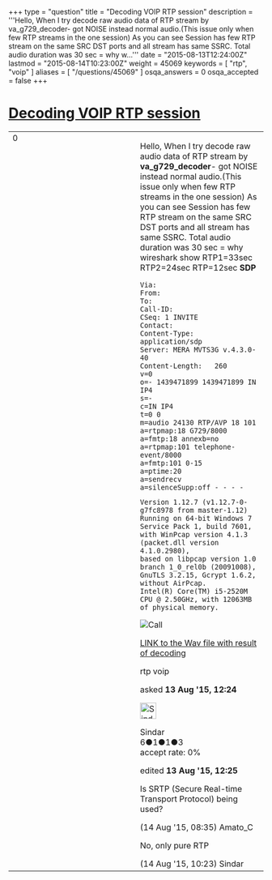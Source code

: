 +++
type = "question"
title = "Decoding VOIP RTP session"
description = '''Hello, When I try decode raw audio data of RTP stream by va_g729_decoder- got NOISE instead normal audio.(This issue only when few RTP streams in the one session) As you can see Session has few RTP stream on the same SRC DST ports and all stream has same SSRC. Total audio duration was 30 sec = why w...'''
date = "2015-08-13T12:24:00Z"
lastmod = "2015-08-14T10:23:00Z"
weight = 45069
keywords = [ "rtp", "voip" ]
aliases = [ "/questions/45069" ]
osqa_answers = 0
osqa_accepted = false
+++

<div class="headNormal">

# [Decoding VOIP RTP session](/questions/45069/decoding-voip-rtp-session)

</div>

<div id="main-body">

<div id="askform">

<table id="question-table" style="width:100%;"><colgroup><col style="width: 50%" /><col style="width: 50%" /></colgroup><tbody><tr class="odd"><td style="width: 30px; vertical-align: top"><div class="vote-buttons"><span id="post-45069-upvote" class="ajax-command post-vote up" rel="nofollow" title="I like this post (click again to cancel)"> </span><div id="post-45069-score" class="post-score" title="current number of votes">0</div><span id="post-45069-downvote" class="ajax-command post-vote down" rel="nofollow" title="I dont like this post (click again to cancel)"> </span> <span id="favorite-mark" class="ajax-command favorite-mark" rel="nofollow" title="mark/unmark this question as favorite (click again to cancel)"> </span><div id="favorite-count" class="favorite-count"></div></div></td><td><div id="item-right"><div class="question-body"><p>Hello, When I try decode raw audio data of RTP stream by <strong>va_g729_decoder</strong>- got NOISE instead normal audio.(This issue only when few RTP streams in the one session) As you can see Session has few RTP stream on the same SRC DST ports and all stream has same SSRC. Total audio duration was 30 sec = why wireshark show RTP1=33sec RTP2=24sec RTP=12sec <strong>SDP</strong></p><pre><code>Via: 
From: 
To: 
Call-ID: 
CSeq: 1 INVITE
Contact: 
Content-Type: application/sdp
Server: MERA MVTS3G v.4.3.0-40
Content-Length:   260
v=0
o=- 1439471899 1439471899 IN IP4 
s=-
c=IN IP4 
t=0 0
m=audio 24130 RTP/AVP 18 101
a=rtpmap:18 G729/8000
a=fmtp:18 annexb=no
a=rtpmap:101 telephone-event/8000
a=fmtp:101 0-15
a=ptime:20
a=sendrecv
a=silenceSupp:off - - - -</code></pre><pre><code>Version 1.12.7 (v1.12.7-0-g7fc8978 from master-1.12)
Running on 64-bit Windows 7 Service Pack 1, build 7601,
with WinPcap version 4.1.3 (packet.dll version 4.1.0.2980),
based on libpcap version 1.0 branch 1_0_rel0b (20091008),
GnuTLS 3.2.15, Gcrypt 1.6.2, without AirPcap.
Intel(R) Core(TM) i5-2520M CPU @ 2.50GHz, with 12063MB of physical memory.</code></pre><p><img src="https://www.cubbyusercontent.com/pl/call.png/_c9fd34598d1d47efb6727d621156f433" alt="Call" /></p><p><a href="https://www.cubbyusercontent.com/pl/call.wav/_d271e9ec315f4eb6946fc50ed72a720d">LINK to the Wav file with result of decoding</a></p></div><div id="question-tags" class="tags-container tags"><span class="post-tag tag-link-rtp" rel="tag" title="see questions tagged &#39;rtp&#39;">rtp</span> <span class="post-tag tag-link-voip" rel="tag" title="see questions tagged &#39;voip&#39;">voip</span></div><div id="question-controls" class="post-controls"></div><div class="post-update-info-container"><div class="post-update-info post-update-info-user"><p>asked <strong>13 Aug '15, 12:24</strong></p><img src="https://secure.gravatar.com/avatar/0319823751d2656828f8f21f22b90b05?s=32&amp;d=identicon&amp;r=g" class="gravatar" width="32" height="32" alt="Sindar&#39;s gravatar image" /><p><span>Sindar</span><br />
<span class="score" title="6 reputation points">6</span><span title="1 badges"><span class="badge1">●</span><span class="badgecount">1</span></span><span title="1 badges"><span class="silver">●</span><span class="badgecount">1</span></span><span title="3 badges"><span class="bronze">●</span><span class="badgecount">3</span></span><br />
<span class="accept_rate" title="Rate of the user&#39;s accepted answers">accept rate:</span> <span title="Sindar has no accepted answers">0%</span></p></img></div><div class="post-update-info post-update-info-edited"><p><span> edited <strong>13 Aug '15, 12:25</strong> </span></p></div></div><div id="comments-container-45069" class="comments-container"><span id="45114"></span><div id="comment-45114" class="comment"><div id="post-45114-score" class="comment-score"></div><div class="comment-text"><p>Is SRTP (Secure Real-time Transport Protocol) being used?</p></div><div id="comment-45114-info" class="comment-info"><span class="comment-age">(14 Aug '15, 08:35)</span> <span class="comment-user userinfo">Amato_C</span></div></div><span id="45117"></span><div id="comment-45117" class="comment"><div id="post-45117-score" class="comment-score"></div><div class="comment-text"><p>No, only pure RTP</p></div><div id="comment-45117-info" class="comment-info"><span class="comment-age">(14 Aug '15, 10:23)</span> <span class="comment-user userinfo">Sindar</span></div></div></div><div id="comment-tools-45069" class="comment-tools"></div><div class="clear"></div><div id="comment-45069-form-container" class="comment-form-container"></div><div class="clear"></div></div></td></tr></tbody></table>

</div>

</div>

